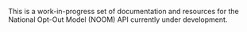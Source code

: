 This is a work-in-progress set of documentation and resources for the National Opt-Out Model (NOOM) API currently under development.